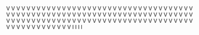 V V V V V V V V V V V V V V V V V V V V V V V V V V V V V V V V V V V V V V V V V V V V V V V V V V V V V V V V V V V V V V V V V V V V V V V V V V V V V V V V V V V V V V V V V V V V V V V V V V V V V V V V V V V V V V V V V V V V V V V V V V V V I I I I

